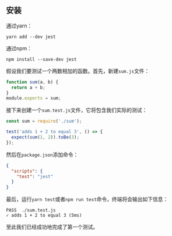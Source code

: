 ## 安装

通过yarn：

```shell
yarn add --dev jest
```

通过npm：

```shell
npm install --save-dev jest
```

假设我们要测试一个两数相加的函数。首先，新建`sum.js`文件：

```js
function sum(a, b) {
  return a + b;
}
module.exports = sum;
```

接下来创建一个`sum.test.js`文件，它将包含我们实际的测试：

```js
const sum = require('./sum');

test('adds 1 + 2 to equal 3', () => {
  expect(sum(1, 2)).toBe(3);
});
```

然后在`package.json`添加命令：

```json
{
  "scripts": {
    "test": "jest"
  }
}
```

最后，运行`yarn test`或者`npm run test`命令，终端将会输出如下信息：

```shell
PASS  ./sum.test.js
✓ adds 1 + 2 to equal 3 (5ms)
```

至此我们已经成功地完成了第一个测试。
